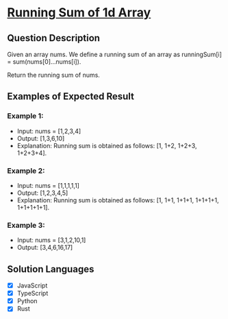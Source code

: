 # [Running Sum of 1d Array](https://leetcode.com/problems/running-sum-of-1d-array/description/)

## Question Description

Given an array nums. We define a running sum of an array as runningSum[i] = sum(nums[0]…nums[i]).

Return the running sum of nums.

## Examples of Expected Result

### Example 1:

- Input: nums = [1,2,3,4]
- Output: [1,3,6,10]
- Explanation: Running sum is obtained as follows: [1, 1+2, 1+2+3, 1+2+3+4].

### Example 2:

- Input: nums = [1,1,1,1,1]
- Output: [1,2,3,4,5]
- Explanation: Running sum is obtained as follows: [1, 1+1, 1+1+1, 1+1+1+1, 1+1+1+1+1].

### Example 3:

- Input: nums = [3,1,2,10,1]
- Output: [3,4,6,16,17]

## Solution Languages

- [x] JavaScript
- [x] TypeScript
- [x] Python
- [x] Rust
